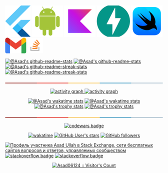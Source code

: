 <!--suppress HtmlDeprecatedAttribute -->


<a href="https://docs.flutter.dev/"><img src="./assets/flutter.png" alt="Flutter" height="100" title="Flutter reference"></a>
<a href="https://developer.android.com/reference"><img src="./assets/android-plain.svg" alt="android" height="100" title="Android reference"></a>
<a href="https://kotlinlang.org/docs/home.html"><img src="./assets/kotlin-original.svg" alt="kotlin" height="100" title="Kotlin documentation"></a>
<a href="https://fastapi.tiangolo.com/"><img src="./assets/fast.png" alt="Fast API" height="100" title="Fast API documentation"></a>
<a href="https://developer.apple.com/documentation/swiftui/"><img src="./assets/swift.png" alt="Swift UI" height="100" title="Swift documentation"></a>
<a href="mailto:asadbalqani@gmail.com"><img src="./assets/gmail.png" alt="Gmail" height="50" title="Send mail"></a>
<a href="https://stackoverflow.com/users/17998444/asad-ullah"><img src="./assets/stack_overflow.svg" alt="ru.stackoverflow" height="50" title="ru.stackoverflow profile"></a>
 

<p align="center">

<!-- OLD github-readme-stats
<a href="https://github.com/asad06124?tab=repositories"><img src="https://github-readme-stats.vercel.app/api?username=Asad06124&theme=gotham&show_icons=true&count_private=true&hide_border=true"  width="48%" alt="@Asad's github-readme-stats"/></a>
-->

<a href="https://github.com/Asad06124?tab=repositories#gh-dark-mode-only"><img src="https://github-readme-stats-one-bice.vercel.app/api?username=Asad06124&theme=gotham&show_icons=true&count_private=true&hide_border=true&role=OWNER,ORGANIZATION_MEMBER,COLLABORATOR"  width="48%" alt="@Asad's github-readme-stats"/></a>
<a href="https://github.com/Asad06124?tab=repositories#gh-light-mode-only"><img src="https://github-readme-stats-one-bice.vercel.app/api?username=Asad06124&theme=default&show_icons=true&count_private=true&hide_border=true&role=OWNER,ORGANIZATION_MEMBER,COLLABORATOR"  width="48%" alt="@Asad's github-readme-stats"/></a>
<a href="https://github.com/Asad06124?tab=stars#gh-dark-mode-only"><img src="https://github-readme-streak-stats.herokuapp.com?user=Asad06124&theme=gotham&hide_border=true&date_format=M%20j%5B%2C%20Y%5D"  width="48%" alt="@Asad's github-readme-streak-stats"/></a>
<a href="https://github.com/Asad06124?tab=stars#gh-light-mode-only"><img src="https://github-readme-streak-stats.herokuapp.com?user=Asad06124&theme=transparent&hide_border=true&date_format=M%20j%5B%2C%20Y%5D"  width="48%" alt="@Asad's github-readme-streak-stats"/></a>

</p>


<a href="https://play.kotlinlang.org"><img src="./assets/colored.png"  width="100%" alt="play.kotlinlang.org"/></a>


<!-- activity graph heroku-app start -->
<p align="center">
    <a href="https://wakatime.com/@asadbalqani#gh-dark-mode-only">
        <img src="https://github-readme-activity-graph.vercel.app/graph?username=Asad06124&theme=react-dark&hide_border=true&hide_title=false&area=true&custom_title=Total%20contribution%20graph%20in%20all%20repo" width="95%" alt="activity graph">
    </a>
    <a href="https://wakatime.com/@asadbalqani#gh-light-mode-only">
        <img src="https://github-readme-activity-graph.vercel.app/graph?username=Asad06124&theme=github-light&hide_border=true&hide_title=false&area=true&custom_title=Total%20contribution%20graph%20in%20all%20repo" width="95%" alt="activity graph">
    </a>
</p>
<!-- activity graph heroku-app end -->


<p align="center">
<a href="https://wakatime.com/@asadbalqani#gh-dark-mode-only"><img src="https://github-readme-stats.vercel.app/api/wakatime?username=asadbalqani&theme=gotham&hide_border=true&layout=compact&hide_title=true&langs_count=14&range=all_time"  width="58%" alt="@Asad's wakatime stats"/></a>
<a href="https://wakatime.com/@asadbalqani#gh-light-mode-only"><img src="https://github-readme-stats.vercel.app/api/wakatime?username=asadbalqani&theme=default&hide_border=true&layout=compact&hide_title=true&langs_count=14&range=all_time"  width="58%" alt="@Asad's wakatime stats"/></a>
<a href="https://github.com/Asad06124?tab=achievements#gh-dark-mode-only"><img src="https://github-profile-trophy.vercel.app/?username=Asad06124&theme=onestar&no-frame=true&column=3&row=2"  width="38%" alt="@Asad's trophy stats"/></a>
<a href="https://github.com/Asad06124?tab=achievements#gh-light-mode-only"><img src="https://github-profile-trophy.vercel.app/?username=Asad06124&theme=flat&no-frame=true&column=3&row=2"  width="38%" alt="@Asad's trophy stats"/></a>
</p>





<a href="https://rextester.com/l/python3_online_compiler"><img src="./assets/colored.png"  width="100%" alt="python3_online_compiler"/></a>


<p align="center">
    <a href="https://www.codewars.com/users/Asad06124">
        <img alt="codewars badge" src="https://www.codewars.com//users/Asad06124/badges/large">
    </a>
</p>


<p align="center">
<a href="https://wakatime.com/@asadbalqani"><img src="https://wakatime.com/badge/user/d2efdea8-328e-42fd-b016-334b5f385b3f.svg?style=social" alt="wakatime"></a>
<a href="https://github.com/Asad06124?tab=following"><img src="https://img.shields.io/github/stars/Asad06124?affiliations=OWNER%2CCOLLABORATOR%2CORGANIZATION_MEMBER&label=Total%20user%20stars%20in%20all%20repo&logoColor=red&style=social" alt="GitHub User's stars"></a>
<a href="https://github.com/Asad06124?tab=followers"><img src="https://img.shields.io/github/followers/Asad06124?&logoColor=red&style=social" alt="GitHub followers"></a>
</p>


<p align="center">

[//]: # (<a href="https://stackexchange.com/users/1604668/asad-ullah?tab=accounts#gh-dark-mode-only"><img src="https://stackexchange.com/users/flair/1604668.png?theme=dark" width="208" height="58" alt="Профиль участника Asad Ullah в Stack Exchange, сети бесплатных сайтов вопросов и ответов, управляемых сообществом" title="Профиль участника Asad Ullah в Stack Exchange, сети бесплатных сайтов вопросов и ответов, управляемых сообществом"></a>)
<a href="https://stackexchange.com/users/1604668/asad-ullah?tab=accounts#gh-light-mode-only"><img src="https://stackexchange.com/users/flair/1604668.png?theme=light" width="208" height="58" alt="Профиль участника Asad Ullah в Stack Exchange, сети бесплатных сайтов вопросов и ответов, управляемых сообществом" title="Профиль участника Asad Ullah в Stack Exchange, сети бесплатных сайтов вопросов и ответов, управляемых сообществом"></a>
<a href="https://stackoverflow.com/users/17998444/Asad06124#gh-dark-mode-only"><img alt="stackoverflow badge" height="58" src="https://github-readme-stackoverflow.vercel.app/?userID=17998444&theme=dark&layout=compact"></a>
<a href="https://stackoverflow.com/users/17998444/Asad06124#gh-light-mode-only"><img alt="stackoverflow badge" height="58" src="https://github-readme-stackoverflow.vercel.app/?userID=17998444&theme=light&layout=compact"></a>
</p>


<p align="center">
<a href="https://gist.github.com/Asad06124"><img src="https://profile-counter.glitch.me/{Asad06124}/count.svg" alt="Asad06124 :: Visitor's Count" /></a>
</p>
